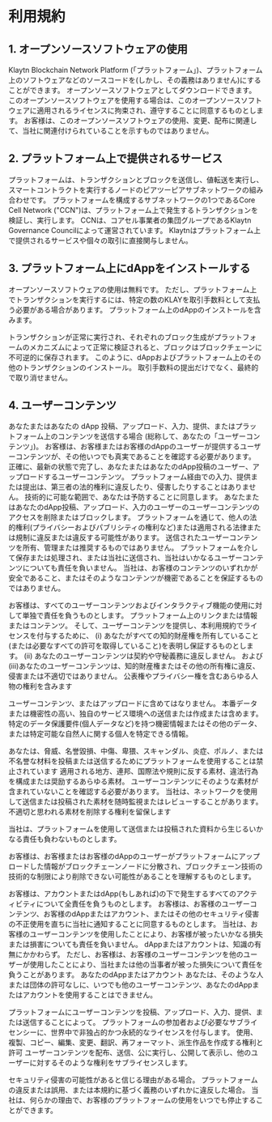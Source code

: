 # 利用規約 <a id="terms-of-use"></a>

## 1. オープンソースソフトウェアの使用 <a id="1-your-use-of-open-source-software"></a>

Klaytn Blockchain Network Platform \(「プラットフォーム」\)、プラットフォーム上のソフトウェアなどのソースコードを\(しかし、その義務はありません)にすることができます。 オープンソースソフトウェアとしてダウンロードできます。 このオープンソースソフトウェアを使用する場合は、このオープンソースソフトウェアに適用されるライセンスに拘束され、遵守することに同意するものとします。 お客様は、このオープンソースソフトウェアの使用、変更、配布に関連して、当社に関連付けられていることを示すものではありません。

## 2. プラットフォーム上で提供されるサービス <a id="2-services-provided-on-the-platform"></a>

プラットフォームは、トランザクションとブロックを送信し、値転送を実行し、スマートコントラクトを実行するノードのピアツーピアサブネットワークの組み合わせです。 プラットフォームを構成するサブネットワークの1つであるCore Cell Network \("CCN"\)は、プラットフォーム上で発生するトランザクションを検証し、実行します。 CCNは、コアセル事業者の集団グループであるKlaytn Governance Councilによって運営されています。 Klaytnはプラットフォーム上で提供されるサービスや個々の取引に直接関与しません。

## 3. プラットフォーム上にdAppをインストールする <a id="3-your-installation-of-dapp-on-the-platform"></a>

オープンソースソフトウェアの使用は無料です。 ただし、プラットフォーム上でトランザクションを実行するには、特定の数のKLAYを取引手数料として支払う必要がある場合があります。 プラットフォーム上のdAppのインストールを含みます。

トランザクションが正常に実行され、それぞれのブロック生成がプラットフォームのメカニズムによって正常に検証されると、ブロックはブロックチェーンに不可逆的に保存されます。 このように、dAppおよびプラットフォーム上のその他のトランザクションのインストール。 取引手数料の提出だけでなく、最終的で取り消せません。

## 4. ユーザーコンテンツ <a id="4-user-content"></a>

あなたまたはあなたの dApp 投稿、アップロード、入力、提供、またはプラットフォーム上のコンテンツを送信する場合 \(総称して、あなたの「ユーザーコンテンツ」\)。 お客様は、お客様またはお客様のdAppのユーザーが提供するユーザーコンテンツが、その他いつでも真実であることを確認する必要があります。 正確に、最新の状態で完了し、あなたまたはあなたのdApp投稿のユーザー、アップロードするユーザーコンテンツ。 プラットフォーム経由での入力、提供または提出は、第三者の法的権利に違反したり、侵害したりすることはありません。 技術的に可能な範囲で、あなたは予防することに同意します。 あなたまたはあなたのdApp投稿、アップロード、入力のユーザーのユーザーコンテンツのアクセスを削除またはブロックします。 プラットフォームを通じて、他人の法的権利(プライバシーおよびパブリシティの権利など)または適用される法律または規制に違反または違反する可能性があります。 送信されたユーザーコンテンツを所有、管理または推奨するものではありません。 プラットフォームを介して保存または処理され、または当社に送信され、当社はいかなるユーザーコンテンツについても責任を負いません。 当社は、お客様のコンテンツのいずれかが安全であること、またはそのようなコンテンツが機密であることを保証するものではありません。

お客様は、すべてのユーザーコンテンツおよびインタラクティブ機能の使用に対して単独で責任を負うものとします。 プラットフォーム上のリンクまたは情報またはコンテンツ。 そして、ユーザーコンテンツを提供し、本利用規約でライセンスを付与するために、 \(i\) あなたがすべての知的財産権を所有していること(または必要なすべての許可を取得していること)を表明し保証するものとします。 \(ii\) あなたのユーザーコンテンツは契約や守秘義務に違反しません。 および\(iii\)あなたのユーザーコンテンツは、知的財産権またはその他の所有権に違反、侵害または不適切ではありません。 公表権やプライバシー権を含むあらゆる人物の権利を含みます

ユーザーコンテンツ、またはアップロードに含めてはなりません。 本番データまたは機密性の高い、独自のサービス環境への送信または作成または含めます。 特定のデータ保護要件(個人データなど)を持つ機密情報またはその他のデータ、または特定可能な自然人に関する個人を特定できる情報。

あなたは、脅威、名誉毀損、中傷、卑猥、スキャンダル、炎症、ポルノ、または不名誉な材料を投稿または送信するためにプラットフォームを使用することは禁止されています 適用される地方、連邦、国際法や規則に反する素材、違法行為を構成または奨励するあらゆる素材。 ユーザーコンテンツにそのような素材が含まれていないことを確認する必要があります。 当社は、ネットワークを使用して送信または投稿された素材を随時監視またはレビューすることがあります。 不適切と思われる素材を削除する権利を留保します

当社は、プラットフォームを使用して送信または投稿された資料から生じるいかなる責任も負わないものとします。

お客様は、お客様またはお客様のdAppのユーザーがプラットフォームにアップロードした情報がブロックチェーンノードに分散され、ブロックチェーン技術の技術的な制限により削除できない可能性があることを理解するものとします。

お客様は、アカウントまたはdApp(もしあれば)の下で発生するすべてのアクティビティについて全責任を負うものとします。 お客様は、お客様のユーザーコンテンツ、お客様のdAppまたはアカウント、またはその他のセキュリティ侵害の不正使用を直ちに当社に通知することに同意するものとします。 当社は、お客様のユーザーコンテンツを使用したことにより、お客様が被ったいかなる損失または損害についても責任を負いません。 dAppまたはアカウントは、知識の有無にかかわらず。 ただし、お客様は、お客様のユーザーコンテンツを他のユーザーが使用したことにより、当社または他の当事者が被った損失について責任を負うことがあります。 あなたのdAppまたはアカウント あなたは、そのような人または団体の許可なしに、いつでも他のユーザーコンテンツ、あなたのdAppまたはアカウントを使用することはできません。

プラットフォームにユーザーコンテンツを投稿、アップロード、入力、提供、または送信することによって。 プラットフォームの参加者および必要なサブライセンシーに、世界中で非独占的かつ永続的なライセンスを付与します。 使用、複製、コピー、編集、変更、翻訳、再フォーマット、派生作品を作成する権利と許可 ユーザーコンテンツを配布、送信、公に実行し、公開して表示し、他のユーザーに対するそのような権利をサブライセンスします。

セキュリティ侵害の可能性があると信じる理由がある場合。 プラットフォームの違反または誤用、または本規約に基づく義務のいずれかに違反した場合。 当社は、何らかの理由で、お客様のプラットフォームの使用をいつでも停止することができます。

